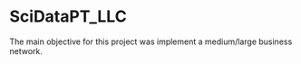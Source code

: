 # SciDataPT_LLC

The main objective for this project was implement a medium/large business network.
